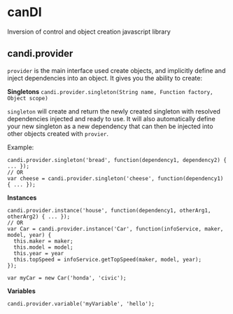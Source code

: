 # canDI
Inversion of control and object creation javascript library

## candi.provider
`provider` is the main interface used create objects, and implicitly define and inject dependencies into an object. It gives you the ability to create:

**Singletons** `candi.provider.singleton(String name, Function factory, Object scope)`

`singleton` will create and return the newly created singleton with resolved dependencies injected and ready to use. It will also automatically define your new singleton as a new dependency that can then be injected into other objects created with `provier`.

Example:
```
candi.provider.singleton('bread', function(dependency1, dependency2) { ... });
// OR
var cheese = candi.provider.singleton('cheese', function(dependency1) { ... });
```

**Instances** 
```
candi.provider.instance('house', function(dependency1, otherArg1, otherArg2) { ... });
// OR
var Car = candi.provider.instance('Car', function(infoService, maker, model, year) {
  this.maker = maker;
  this.model = model;
  this.year = year
  this.topSpeed = infoService.getTopSpeed(maker, model, year);
});

var myCar = new Car('honda', 'civic');
```
**Variables** 
```
candi.provider.variable('myVariable', 'hello');
```
